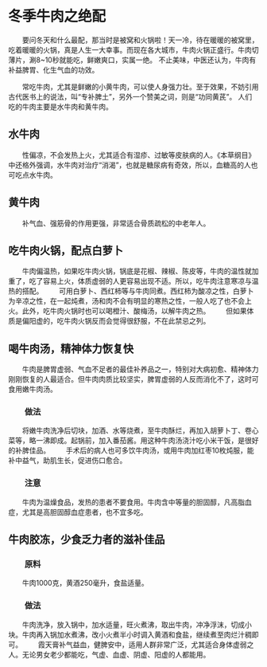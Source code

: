 ﻿<!--
author: 孙华琛
date: 2017-10-06
title: 冬季牛肉之绝配
tags: 健康生活
category: 健康生活
status: publish
summary: 冬季牛肉之绝配
-->

# 冬季牛肉之绝配

　　要问冬天和什么最配，那当时是被窝和火锅啦！天一冷，待在暖暖的被窝里，吃着暖暖的火锅，真是人生一大幸事。而现在各大城市，牛肉火锅正盛行。牛肉切薄片，涮8~10秒就能吃，鲜嫩爽口，实属一绝。
不止美味，中医还认为，牛肉有补益脾胃、化生气血的功效。

　　常吃牛肉，尤其是鲜嫩的小黄牛肉，可以使人身强力壮。至于效果，不妨引用古代医书上的说法，叫“专补脾土”，另外一个赞美之词，则是“功同黄芪”。
人们吃的牛肉主要是水牛肉和黄牛肉。


## 水牛肉
　　性偏凉，不会发热上火，尤其适合有湿疹、过敏等皮肤病的人。《本草纲目》中还格外强调，水牛肉对治疗“消渴”，也就是糖尿病有奇效，所以，血糖高的人也可吃点水牛肉。
## 黄牛肉
　　补气血、强筋骨的作用更强，非常适合骨质疏松的中老年人。
## 吃牛肉火锅，配点白萝卜
　　牛肉偏温热，如果吃牛肉火锅，锅底是花椒、辣椒、陈皮等，牛肉的温性就加重了，吃了容易上火，体质虚弱的人更容易出现不适。所以，吃牛肉注意寒凉与温热的搭配。
　　可用白萝卜、西红柿等与牛肉同煮。西红柿为酸凉之性，白萝卜为辛凉之性，在一起炖煮，汤和肉不会有明显的寒热之性，一般人吃了也不会上火。此外，吃牛肉火锅时也可以喝橙汁、酸梅汤，以解牛肉之热。
　　但如果体质是偏阳虚的，吃牛肉火锅反而会觉得很舒服，不在此禁忌之列。
## 喝牛肉汤，精神体力恢复快
　　牛肉是脾胃虚弱、气血不足者的最佳补养品之一，特别对大病初愈、精神体力刚刚恢复的人最适合。但牛肉肉质比较坚实，脾胃虚弱的人反而消化不了，这时可食用嫩牛肉汤。
### 　　**做法**
　　将嫩牛肉洗净后切块，加酒、水等烧煮，至牛肉酥烂，再加入胡萝卜丁、卷心菜等，略一沸即成。起锅前，加入番茄酱。用这种牛肉汤浇汁吃小米干饭，是很好的补脾佳品。
　　手术后的病人也可多饮牛肉汤，或用牛肉加红枣10枚炖服，能补中益气，助肌生长，促进伤口愈合。
### 　　**注意**
　　牛肉为温燥食品，发热的患者不要食用。牛肉含中等量的胆固醇，凡高脂血症，尤其是高胆固醇血症患者，也不宜多吃。

## 牛肉胶冻，少食乏力者的滋补佳品
### 　　**原料**
　　牛肉1000克，黄酒250毫升，食盐适量。
### 　　**做法**
　　牛肉洗净，放入锅中，加水适量，旺火煮沸，取出牛肉，冲净浮沫，切成小块。牛肉再入锅加水煮沸，改小火煮半小时调入黄酒和食盐，继续煮至肉烂汁稠即可。
　　霞天膏补气益血，健脾安中，适用人群非常广泛，尤其适合身体虚弱之人。无论男女老少都能吃，气虚、血虚、阴虚、阳虚的人都能用。
